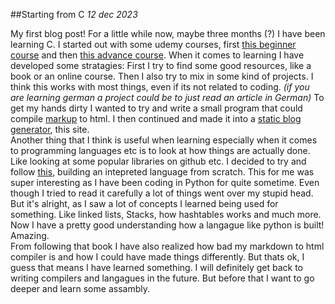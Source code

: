 ##Starting from C 
*12 dec 2023*

My first blog post!
For a little while now, maybe three months (?) I have been learning C. 
I started out with some udemy courses, first [this beginner course](https://www.udemy.com/course/c-programming-for-beginners-/) and then [this advance course](https://www.udemy.com/course/advanced-c-programming-course/).
When it comes to learning I have developed some stratagies: First I try to find some good resources, like 
a book or an online course. Then I also try to mix in some kind of projects. I think this works with most things, even if its not related to coding. *(if you are learning german a project could be to just read an article in German)* 
To get my hands dirty I wanted to try and write a small program that could compile [markup](https://www.markdownguide.org/basic-syntax/) to html. I then continued and made it into a [static blog generator](https://github.com/catctus/catctus.github.io/tree/main/src), this site.  
Another thing that I think is useful when learning especially when it comes to programming languages etc is to look at how things are actually done. Like looking at some popular libraries on github etc. 
I decided to try and follow [this](https://craftinginterpreters.com/), building an intepreted language from scratch. 
This for me was super interesting as I have been coding in Python for quite sometime. Even though I tried to read it carefully a lot of things went over my stupid head. But it's alright, as I saw a lot of concepts I learned being used for something. Like linked lists, Stacks, how hashtables works and much more. Now I have a pretty good understanding how a langague like python is built!<br>
Amazing.  
From following that book I have also realized how bad my markdown to html compiler is and how I could have made 
things differently. But thats ok, I guess that means I have learned something. I will definitely get back to writing compilers and langagues in the future.
But before that I want to go deeper and learn some assambly. 

